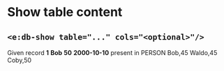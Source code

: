 # Show table content
## `<e:db-show table="..." cols="<optional>"/>`

<div>
    <e:summary/>
    <e:example name="Empty table">
        <e:then print="true">
            <e:db-show table="PERSON" cols="NAME"/>
            <e:db-show table="PERSON"/>
        </e:then>
    </e:example>
    <e:example name="Not empty table">
        <e:given>
            Given record <b c:set="#id">1</b>
                         <b c:set="#name">Bob</b>
                         <b c:set="#age">50</b>
                         <b c:set="#bd">2000-10-10</b>
            <span c:assertTrue="addRecord(#id, #name, #age, #bd)">present</span> in PERSON
        </e:given>
        <e:then print="true">
            <e:db-show table="PERSON" cols="NAME, *AGE, **BIRTHDAY"/>
        </e:then>
    </e:example>
    <e:example name="Filtered table">
        <e:given>
            <e:db-set table="PERSON" cols="NAME, AGE, ID=1..10">
                <row>Bob,45</row>
                <row>Waldo,45</row>
                <row>Coby,50</row>
            </e:db-set>
        </e:given>
        <e:then print="true">
        <div class="row no-gutters">
            <e:db-show table="PERSON" caption="Filtering for equality" cols="NAME, *AGE" where="AGE=45 AND NAME='Waldo'" style="width:50%"/>
            <e:db-show table="PERSON" caption="Filtering on an occurrence" cols="NAME, *AGE" where="AGE like '%5'" style="width:50%"/>
        </div>
        </e:then>
    </e:example>
</div>